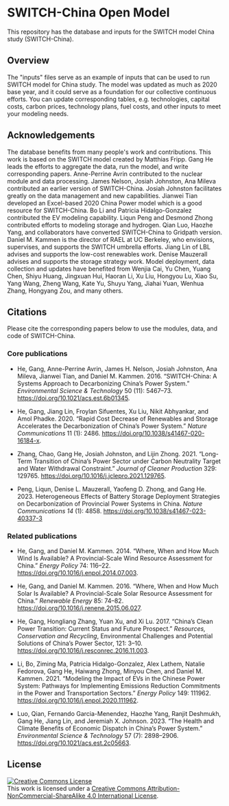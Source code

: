 # SWITCH-China Open Model

This repository has the database and inputs for the SWITCH model China study (SWITCH-China).

## Overview

The "inputs" files serve as an example of inputs that can be used to run SWITCH model for China study. The model was updated as much as 2020 base year, and it could serve as a foundation for our collective continuous efforts. You can update corresponding tables, e.g. technologies, capital costs, carbon prices, technology plans, fuel costs, and other inputs to meet your modeling needs. 

## Acknowledgements

The database benefits from many people's work and contributions. This work is based on the SWITCH model created by Matthias Fripp. Gang He leads the efforts to aggregate the data, run the model, and write corresponding papers. Anne-Perrine Avrin contributed to the nuclear module and data processing. James Nelson, Josiah Johnston, Ana Mileva contributed an earlier version of SWITCH-China. Josiah Johnston facilitates greatly on the data management and new capabilities. Jianwei Tian developed an Excel-based 2020 China Power model which is a good resource for SWITCH-China. Bo Li and Patricia Hidalgo-Gonzalez contributed the EV modeling capability. Liqun Peng and Desmond Zhong contributed efforts to modeling storage and hydrogen. Qian Luo, Haozhe Yang, and collaborators have converted SWITCH-China to Gridpath version. Daniel M. Kammen is the director of RAEL at UC Berkeley, who envisions, supervises, and supports the SWITCH umbrella efforts. Jiang Lin of LBL advises and supports the low-cost renewables work. Denise Mauzerall advises and supports the storage strategy work. Model deployment, data collection and updates have benefited from Wenjia Cai, Yu Chen, Yuang Chen, Shiyu Huang, Jingxuan Hui, Haoran Li, Xu Liu, Hongyou Lu, Xiao Su, Yang Wang, Zheng Wang, Kate Yu, Shuyu Yang, Jiahai Yuan, Wenhua Zhang, Hongyang Zou, and many others.

## Citations

Please cite the corresponding papers below to use the modules, data, and code of SWITCH-China. 

### Core publications

- He, Gang, Anne-Perrine Avrin, James H. Nelson, Josiah Johnston, Ana Mileva, Jianwei Tian, and Daniel M. Kammen. 2016. “SWITCH-China: A Systems Approach to Decarbonizing China’s Power System.” _Environmental Science & Technology_ 50 (11): 5467–73. <https://doi.org/10.1021/acs.est.6b01345>.

- He, Gang, Jiang Lin, Froylan Sifuentes, Xu Liu, Nikit Abhyankar, and Amol Phadke. 2020. “Rapid Cost Decrease of Renewables and Storage Accelerates the Decarbonization of China’s Power System.” _Nature Communications_ 11 (1): 2486. <https://doi.org/10.1038/s41467-020-16184-x>.

- Zhang, Chao, Gang He, Josiah Johnston, and Lijin Zhong. 2021. “Long-Term Transition of China’s Power Sector under Carbon Neutrality Target and Water Withdrawal Constraint.” _Journal of Cleaner Production_ 329: 129765. <https://doi.org/10.1016/j.jclepro.2021.129765>.

- Peng, Liqun, Denise L. Mauzerall, Yaofeng D. Zhong, and Gang He. 2023. Heterogeneous Effects of Battery Storage Deployment Strategies on Decarbonization of Provincial Power Systems in China. _Nature Communications 14_ (1): 4858. <https://doi.org/10.1038/s41467-023-40337-3>


### Related publications

- He, Gang, and Daniel M. Kammen. 2014. “Where, When and How Much Wind Is Available? A Provincial-Scale Wind Resource Assessment for China.” _Energy Policy_ 74: 116–22. <https://doi.org/10.1016/j.enpol.2014.07.003>.

- He, Gang, and Daniel M. Kammen. 2016. “Where, When and How Much Solar Is Available? A Provincial-Scale Solar Resource Assessment for China.” _Renewable Energy_ 85: 74–82. <https://doi.org/10.1016/j.renene.2015.06.027>.

- He, Gang, Hongliang Zhang, Yuan Xu, and Xi Lu. 2017. “China’s Clean Power Transition: Current Status and Future Prospect.” _Resources, Conservation and Recycling_, Environmental Challenges and Potential Solutions of China’s Power Sector, 121: 3–10. <https://doi.org/10.1016/j.resconrec.2016.11.003>.

- Li, Bo, Ziming Ma, Patricia Hidalgo-Gonzalez, Alex Lathem, Natalie Fedorova, Gang He, Haiwang Zhong, Minyou Chen, and Daniel M. Kammen. 2021. “Modeling the Impact of EVs in the Chinese Power System: Pathways for Implementing Emissions Reduction Commitments in the Power and Transportation Sectors.” _Energy Policy_ 149: 111962. <https://doi.org/10.1016/j.enpol.2020.111962>.

- Luo, Qian, Fernando Garcia-Menendez, Haozhe Yang, Ranjit Deshmukh, Gang He, Jiang Lin, and Jeremiah X. Johnson. 2023. “The Health and Climate Benefits of Economic Dispatch in China’s Power System.” _Environmental Science & Technology_ 57 (7): 2898–2906. <https://doi.org/10.1021/acs.est.2c05663>.



## License

<a rel="license" href="http://creativecommons.org/licenses/by-nc-sa/4.0/"><img alt="Creative Commons License" style="border-width:0" src="https://i.creativecommons.org/l/by-nc-sa/4.0/88x31.png" /></a><br />This work is licensed under a <a rel="license" href="http://creativecommons.org/licenses/by-nc-sa/4.0/">Creative Commons Attribution-NonCommercial-ShareAlike 4.0 International License</a>.
